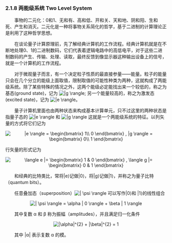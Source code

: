 ### 2.1.8 两能级系统 Two Level System

&emsp;&emsp;事物的二元化：0和1、无和有、高和低、开和关、天和地、阴和阳、生和死、产生和消灭。二元化是一种将事物关系简化的哲学，基于二进制的计算理论正是利用了这种哲学思想。

&emsp;&emsp;在谈论量子计算原理前，先了解经典计算机的工作流程。经典计算机就是在不断地处理0、1的二进制数码，它们代表着逻辑电路中的高低电平，对于这些二进制数码的产生、传输、处理、读取，最终反馈到像显示器这种输出设备上的信号，就是一个计算机的工作流程。

&emsp;&emsp;对于微观量子而言，有一个决定粒子性质的最直接参量——能量。粒子的能量只会在几个分立的能级上面取值，限制取值的可能性种类为两种，这就构成了两能级系统。除了某些特殊的情况之外，这两个能级必定能找出来一个较低的，称之为基态(ground state)，记为
<img src="https://latex.codecogs.com/gif.latex?\inline&space;\dpi{120}&space;|g&space;\rangle" title="|g \rangle" />;
另一个能量较高的，称之为激发态(excited state)，记为
<img src="https://latex.codecogs.com/gif.latex?\inline&space;\dpi{120}&space;|e&space;\rangle" title="|e \rangle" />。

&emsp;&emsp;量子计算机里面也由两种状态来构成基本计算单元，只不过这里的两种状态是指量子态的
<img src="https://latex.codecogs.com/gif.latex?\inline&space;\dpi{120}&space;|e&space;\rangle" title="|e \rangle" />
和
<img src="https://latex.codecogs.com/gif.latex?\inline&space;\dpi{120}&space;|g&space;\rangle" title="|g \rangle" />
这就是一个两能级系统的特征。以列矢量的方式将它们记为

<div align=center>
<img src="https://latex.codecogs.com/gif.latex?\inline&space;\dpi{120}&space;|e&space;\rangle&space;=&space;\begin{bmatrix}&space;1\\&space;0&space;\end{bmatrix}&space;,&space;|g&space;\rangle&space;=&space;\begin{bmatrix}&space;0\\&space;1&space;\end{bmatrix}" title="|e \rangle = \begin{bmatrix} 1\\ 0 \end{bmatrix} , |g \rangle = \begin{bmatrix} 0\\ 1 \end{bmatrix}" />
</div>

行矢量的形式记为

<div align=center>
<img src="https://latex.codecogs.com/gif.latex?\inline&space;\dpi{120}&space;\langle&space;e&space;|=&space;\begin{bmatrix}&space;1&space;&&space;0&space;\end{bmatrix}&space;,&space;\langle&space;g&space;|=&space;\begin{bmatrix}&space;0&space;&&space;1&space;\end{bmatrix}" title="\langle e |= \begin{bmatrix} 1 & 0 \end{bmatrix} , \langle g |= \begin{bmatrix} 0 & 1 \end{bmatrix}" />
</div>

&emsp;&emsp;和经典的比特类比，常将|e⟩记做|0⟩，将|g⟩记做|1⟩，并称之为量子比特（quantum bits）。

&emsp;&emsp;任意叠加态（superposition）<img src="https://latex.codecogs.com/gif.latex?\inline&space;\dpi{120}&space;|&space;\psi&space;\rangle" title="| \psi \rangle" /> 可以写作|0⟩和 |1⟩的线性组合

<div align=center>
<img src="https://latex.codecogs.com/gif.latex?\inline&space;\dpi{120}&space;|&space;\psi&space;\rangle&space;=&space;\alpha&space;|&space;0&space;\rangle&space;&plus;&space;\beta&space;|&space;1&space;\rangle" title="| \psi \rangle = \alpha | 0 \rangle + \beta | 1 \rangle" />
</div>

&emsp;&emsp;其中复数 α 和 β 称为振幅（amplitudes），并且满足归一化条件

<div align=center>
<img src="https://latex.codecogs.com/gif.latex?\inline&space;\dpi{120}&space;|\alpha|^{2}&space;&plus;&space;|\beta|^{2}&space;=&space;1" title="|\alpha|^{2} + |\beta|^{2} = 1" />
</div>

&emsp;&emsp;其中 |α| 表示复数 α 的模。